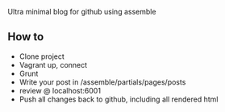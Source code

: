 
Ultra minimal blog for github using assemble

## How to

- Clone project
- Vagrant up, connect
- Grunt
- Write your post in /assemble/partials/pages/posts
- review @ localhost:6001
- Push all changes back to github, including all rendered html